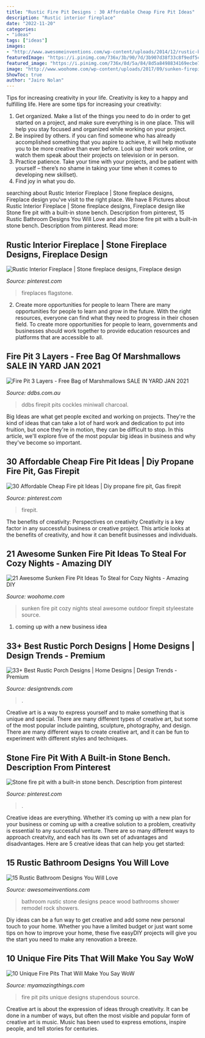 ```yaml
---
title: "Rustic Fire Pit Designs : 30 Affordable Cheap Fire Pit Ideas"
description: "Rustic interior fireplace"
date: "2022-11-20"
categories:
- "ideas"
tags: ["ideas"]
images:
- "http://www.awesomeinventions.com/wp-content/uploads/2014/12/rustic-bathroom-stone.jpg"
featuredImage: "https://i.pinimg.com/736x/3b/90/7d/3b907d38f33c8f9edf5c46eeaee29e09--backyard-fire-pits-outdoor-fire-pits.jpg"
featured_image: "https://i.pinimg.com/736x/8d/5a/84/8d5a8498834169ecbe77e57d4452940a.jpg"
image: "http://www.woohome.com/wp-content/uploads/2017/09/sunken-firepit-for-cozy-nights-7.jpg"
ShowToc: true
author: "Jairo Nolan"
---
```



Tips for increasing creativity in your life.
Creativity is key to a happy and fulfilling life. Here are some tips for increasing your creativity: 
1. Get organized. Make a list of the things you need to do in order to get started on a project, and make sure everything is in one place. This will help you stay focused and organized while working on your project. 
2. Be inspired by others. if you can find someone who has already accomplished something that you aspire to achieve, it will help motivate you to be more creative than ever before. Look up their work online, or watch them speak about their projects on television or in person. 
3. Practice patience. Take your time with your projects, and be patient with yourself – there’s no shame in taking your time when it comes to developing new skillset). 
4. Find joy in what you do.

	

		
searching about Rustic Interior Fireplace | Stone fireplace designs, Fireplace design you've visit to the right place. We have 8 Pictures about Rustic Interior Fireplace | Stone fireplace designs, Fireplace design like Stone fire pit with a built-in stone bench. Description from pinterest, 15 Rustic Bathroom Designs You Will Love and also Stone fire pit with a built-in stone bench. Description from pinterest. Read more:
		
    
## Rustic Interior Fireplace | Stone Fireplace Designs, Fireplace Design

<img loading=lazy src="https://i.pinimg.com/736x/8d/5a/84/8d5a8498834169ecbe77e57d4452940a.jpg" onerror="this.onerror=null;this.src='https://tse4.mm.bing.net/th?id=OIP.GwaDXUGB5o71XJ38TmnKhQHaJ3&amp;pid=15.1';" alt="Rustic Interior Fireplace | Stone fireplace designs, Fireplace design">

_Source: pinterest.com_

>fireplaces flagstone. 

	

2) Create more opportunities for people to learn
There are many opportunities for people to learn and grow in the future. With the right resources, everyone can find what they need to progress in their chosen field. To create more opportunities for people to learn, governments and businesses should work together to provide education resources and platforms that are accessible to all.

    
## Fire Pit 3 Layers - Free Bag Of Marshmallows SALE IN YARD JAN 2021

<img loading=lazy src="https://www.ddbs.com.au/wp-content/uploads/2020/06/miniwall-firepit-oatmeal-charcoal-peter-scaled.jpg" onerror="this.onerror=null;this.src='https://tse4.mm.bing.net/th?id=OIP.Gj1LLh2QB9ZpZCBGnrUzigHaHL&amp;pid=15.1';" alt="Fire Pit 3 Layers - Free Bag of Marshmallows SALE IN YARD JAN 2021">

_Source: ddbs.com.au_

>ddbs firepit pits cockles miniwall charcoal. 

	

Big Ideas are what get people excited and working on projects. They're the kind of ideas that can take a lot of hard work and dedication to put into fruition, but once they're in motion, they can be difficult to stop. In this article, we'll explore five of the most popular big ideas in business and why they've become so important.

    
## 30 Affordable Cheap Fire Pit Ideas | Diy Propane Fire Pit, Gas Firepit

<img loading=lazy src="https://i.pinimg.com/736x/58/72/fe/5872fee0cc806b10a7580d6448280170.jpg" onerror="this.onerror=null;this.src='https://tse1.mm.bing.net/th?id=OIP.MiZQbzS3NuVYmW1xrZ0qIgHaLH&amp;pid=15.1';" alt="30 Affordable Cheap Fire pit Ideas | Diy propane fire pit, Gas firepit">

_Source: pinterest.com_

>firepit. 

	

The benefits of creativity: Perspectives on creativity
Creativity is a key factor in any successful business or creative project. This article looks at the benefits of creativity, and how it can benefit businesses and individuals.

    
## 21 Awesome Sunken Fire Pit Ideas To Steal For Cozy Nights - Amazing DIY

<img loading=lazy src="http://www.woohome.com/wp-content/uploads/2017/09/sunken-firepit-for-cozy-nights-7.jpg" onerror="this.onerror=null;this.src='https://tse3.mm.bing.net/th?id=OIP.ABRIuNq92EtkkGhfLnp0wwHaK8&amp;pid=15.1';" alt="21 Awesome Sunken Fire Pit Ideas To Steal for Cozy Nights - Amazing DIY">

_Source: woohome.com_

>sunken fire pit cozy nights steal awesome outdoor firepit styleestate source. 

	

1. coming up with a new business idea 

    
## 33+ Best Rustic Porch Designs | Home Designs | Design Trends - Premium

<img loading=lazy src="https://images.designtrends.com/wp-content/uploads/2016/02/19122438/Stunning-Rustic-Porch-Design.jpg" onerror="this.onerror=null;this.src='https://tse4.mm.bing.net/th?id=OIP.KuWhFPwkdJYsOIL81dJtewHaMr&amp;pid=15.1';" alt="33+ Best Rustic Porch Designs | Home Designs | Design Trends - Premium">

_Source: designtrends.com_

>. 

	

Creative art is a way to express yourself and to make something that is unique and special. There are many different types of creative art, but some of the most popular include painting, sculpture, photography, and design. There are many different ways to create creative art, and it can be fun to experiment with different styles and techniques.

    
## Stone Fire Pit With A Built-in Stone Bench. Description From Pinterest

<img loading=lazy src="https://i.pinimg.com/736x/3b/90/7d/3b907d38f33c8f9edf5c46eeaee29e09--backyard-fire-pits-outdoor-fire-pits.jpg" onerror="this.onerror=null;this.src='https://tse3.mm.bing.net/th?id=OIP.Wv9tAg6yd27wgyaau3xm8ADYEg&amp;pid=15.1';" alt="Stone fire pit with a built-in stone bench. Description from pinterest">

_Source: pinterest.com_

>. 

	

Creative ideas are everything. Whether it’s coming up with a new plan for your business or coming up with a creative solution to a problem, creativity is essential to any successful venture. There are so many different ways to approach creatvity, and each has its own set of advantages and disadvantages. Here are 5 creative ideas that can help you get started: 

    
## 15 Rustic Bathroom Designs You Will Love

<img loading=lazy src="http://www.awesomeinventions.com/wp-content/uploads/2014/12/rustic-bathroom-stone.jpg" onerror="this.onerror=null;this.src='https://tse1.mm.bing.net/th?id=OIP.T17wG3CKbL5pcdad8ThQLwHaKE&amp;pid=15.1';" alt="15 Rustic Bathroom Designs You Will Love">

_Source: awesomeinventions.com_

>bathroom rustic stone designs peace wood bathrooms shower remodel rock showers. 

	

Diy ideas can be a fun way to get creative and add some new personal touch to your home. Whether you have a limited budget or just want some tips on how to improve your home, these five easyDIY projects will give you the start you need to make any renovation a breeze.

    
## 10 Unique Fire Pits That Will Make You Say WoW

<img loading=lazy src="http://myamazingthings.com/wp-content/uploads/2017/01/firepit1.jpg" onerror="this.onerror=null;this.src='https://tse2.mm.bing.net/th?id=OIP.P5eDqHMW9mWsZ0Sxj-xvsgHaJ6&amp;pid=15.1';" alt="10 Unique Fire Pits That Will Make You Say WoW">

_Source: myamazingthings.com_

>fire pit pits unique designs stupendous source. 

	

Creative art is about the expression of ideas through creativity. It can be done in a number of ways, but often the most visible and popular form of creative art is music. Music has been used to express emotions, inspire people, and tell stories for centuries.

